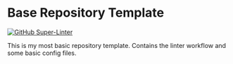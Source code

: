 
# Base Repository Template

[![GitHub Super-Linter](https://github.com/LeaLearnsToCode/base-repo-template/workflows/Lint%20Code%20Base/badge.svg)](
https://github.com/marketplace/actions/super-linter)

This is my most basic repository template. Contains the linter workflow and some basic config files.
